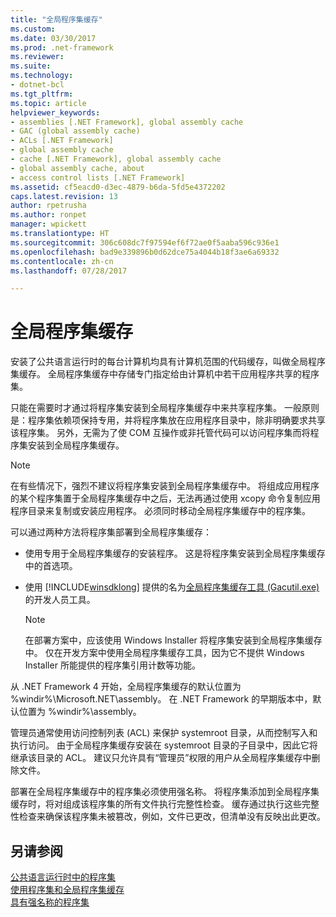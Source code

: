 ```yaml
---
title: "全局程序集缓存"
ms.custom: 
ms.date: 03/30/2017
ms.prod: .net-framework
ms.reviewer: 
ms.suite: 
ms.technology:
- dotnet-bcl
ms.tgt_pltfrm: 
ms.topic: article
helpviewer_keywords:
- assemblies [.NET Framework], global assembly cache
- GAC (global assembly cache)
- ACLs [.NET Framework]
- global assembly cache
- cache [.NET Framework], global assembly cache
- global assembly cache, about
- access control lists [.NET Framework]
ms.assetid: cf5eacd0-d3ec-4879-b6da-5fd5e4372202
caps.latest.revision: 13
author: rpetrusha
ms.author: ronpet
manager: wpickett
ms.translationtype: HT
ms.sourcegitcommit: 306c608dc7f97594ef6f72ae0f5aaba596c936e1
ms.openlocfilehash: bad9e339896b0d62dce75a4044b18f3ae6a69332
ms.contentlocale: zh-cn
ms.lasthandoff: 07/28/2017

---
```

# <a name="global-assembly-cache"></a>全局程序集缓存
安装了公共语言运行时的每台计算机均具有计算机范围的代码缓存，叫做全局程序集缓存。 全局程序集缓存中存储专门指定给由计算机中若干应用程序共享的程序集。  
  
 只能在需要时才通过将程序集安装到全局程序集缓存中来共享程序集。 一般原则是：程序集依赖项保持专用，并将程序集放在应用程序目录中，除非明确要求共享该程序集。 另外，无需为了使 COM 互操作或非托管代码可以访问程序集而将程序集安装到全局程序集缓存。  
  
> [!NOTE]
>  在有些情况下，强烈不建议将程序集安装到全局程序集缓存中。 将组成应用程序的某个程序集置于全局程序集缓存中之后，无法再通过使用 xcopy 命令复制应用程序目录来复制或安装应用程序。 必须同时移动全局程序集缓存中的程序集。  
  
 可以通过两种方法将程序集部署到全局程序集缓存：  
  
-   使用专用于全局程序集缓存的安装程序。 这是将程序集安装到全局程序集缓存中的首选项。  
  
-   使用 [!INCLUDE[winsdklong](../../../includes/winsdklong-md.md)] 提供的名为[全局程序集缓存工具 (Gacutil.exe)](../../../docs/framework/tools/gacutil-exe-gac-tool.md) 的开发人员工具。  
  
    > [!NOTE]
    >  在部署方案中，应该使用 Windows Installer 将程序集安装到全局程序集缓存中。 仅在开发方案中使用全局程序集缓存工具，因为它不提供 Windows Installer 所能提供的程序集引用计数等功能。  
  
 从 .NET Framework 4 开始，全局程序集缓存的默认位置为 %windir%\Microsoft.NET\assembly。 在 .NET Framework 的早期版本中，默认位置为 %windir%\assembly。  
  
 管理员通常使用访问控制列表 (ACL) 来保护 systemroot 目录，从而控制写入和执行访问。 由于全局程序集缓存安装在 systemroot 目录的子目录中，因此它将继承该目录的 ACL。 建议只允许具有“管理员”权限的用户从全局程序集缓存中删除文件。  
  
 部署在全局程序集缓存中的程序集必须使用强名称。 将程序集添加到全局程序集缓存时，将对组成该程序集的所有文件执行完整性检查。 缓存通过执行这些完整性检查来确保该程序集未被篡改，例如，文件已更改，但清单没有反映出此更改。  
  
## <a name="see-also"></a>另请参阅  
 [公共语言运行时中的程序集](../../../docs/framework/app-domains/assemblies-in-the-common-language-runtime.md)   
 [使用程序集和全局程序集缓存](../../../docs/framework/app-domains/working-with-assemblies-and-the-gac.md)   
 [具有强名称的程序集](../../../docs/framework/app-domains/strong-named-assemblies.md)

